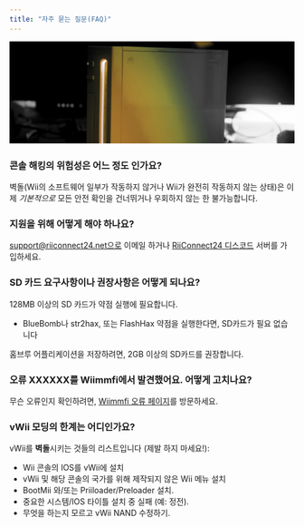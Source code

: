 ```yaml
---
title: "자주 묻는 질문(FAQ)"
---
```


![RiiConnect 24 노랑 Wii 로고](/images/Wii_Yellow_Gray.jpg)

### 콘솔 해킹의 위험성은 어느 정도 인가요?
벽돌(Wii의 소프트웨어 일부가 작동하지 않거나 Wii가 완전히 작동하지 않는 상태)은 이제 *기본적으로* 모든 안전 확인을 건너뛰거나 우회하지 않는 한 불가능합니다.

### 지원을 위해 어떻게 해야 하나요?
support@riiconnect24.net으로 이메일 하거나 [RiiConnect24 디스코드](https://discord.gg/rc24) 서버를 가입하세요.

### SD 카드 요구사항이나 권장사항은 어떻게 되나요?
128MB 이상의 SD 카드가 약점 실행에 필요합니다.

- BlueBomb나 str2hax, 또는 FlashHax 약점을 실행한다면, SD카드가 필요 없습니다

홈브루 어플리케이션을 저장하려면, 2GB 이상의 SD카드를 권장합니다.

### 오류 XXXXXX를 Wiimmfi에서 발견했어요. 어떻게 고치나요?
무슨 오류인지 확인하려면, [Wiimmfi 오류 페이지](https://wiimmfi.de/error)를 방문하세요.

### vWii 모딩의 한계는 어디인가요?
vWii를 **벽돌**시키는 것들의 리스트입니다 (제발 하지 마세요!):
* Wii 콘솔의 IOS를 vWii에 설치
* vWii 및 해당 콘솔의 국가를 위해 제작되지 않은 Wii 메뉴 설치
* BootMii 와/또는 Priiloader/Preloader 설치.
* 중요한 시스템/IOS 타이틀 설치 중 실패 (예: 정전).
* 무엇을 하는지 모르고 vWii NAND 수정하기.
